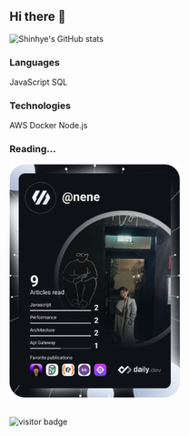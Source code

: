 ## Hi there 👋 
![Shinhye's GitHub stats](https://github-readme-stats.vercel.app/api?username=ksh0123&theme=rose_pine&show_icons=true)


### Languages
JavaScript SQL

### Technologies
AWS Docker Node.js

### Reading...
<div>
<a href="https://app.daily.dev/nene"><img src="/devcard.svg" width="300" alt="Shinhye's Dev Card"/></a>
</div>

</br>

![visitor badge](https://visitor-badge.glitch.me/badge?page_id=ksh0123.visitor-badge)

<!--
**ksh0123/ksh0123** is a ✨ _special_ ✨ repository because its `README.md` (this file) appears on your GitHub profile.

Here are some ideas to get you started:

- 🔭 I’m currently working on ...
- 🌱 I’m currently learning ...
- 👯 I’m looking to collaborate on ...
- 🤔 I’m looking for help with ...
- 💬 Ask me about ...
- 📫 How to reach me: ...
- 😄 Pronouns: ...
- ⚡ Fun fact: ...
-->




